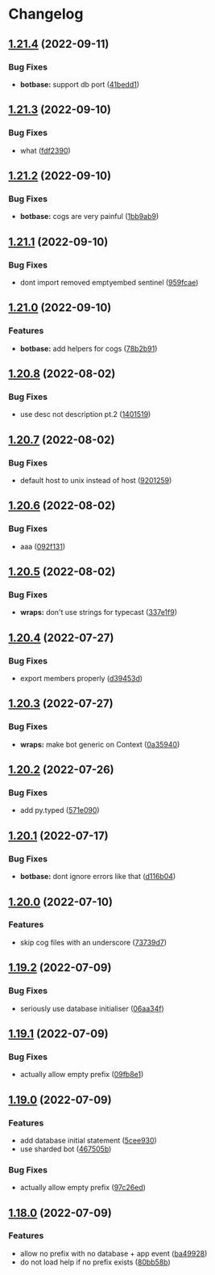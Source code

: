 # Changelog

## [1.21.4](https://github.com/ooliver1/botbase/compare/v1.21.3...v1.21.4) (2022-09-11)


### Bug Fixes

* **botbase:** support db port ([41bedd1](https://github.com/ooliver1/botbase/commit/41bedd1d2a65ed113065139a6ed6126e7841ca16))

## [1.21.3](https://github.com/ooliver1/botbase/compare/v1.21.2...v1.21.3) (2022-09-10)


### Bug Fixes

* what ([fdf2390](https://github.com/ooliver1/botbase/commit/fdf2390c94b0cb158eec2fb3e6b71c4c9cb75cbb))

## [1.21.2](https://github.com/ooliver1/botbase/compare/v1.21.1...v1.21.2) (2022-09-10)


### Bug Fixes

* **botbase:** cogs are very painful ([1bb9ab9](https://github.com/ooliver1/botbase/commit/1bb9ab918d0d941a15ae85d892ab673e38110b46))

## [1.21.1](https://github.com/ooliver1/botbase/compare/v1.21.0...v1.21.1) (2022-09-10)


### Bug Fixes

* dont import removed emptyembed sentinel ([959fcae](https://github.com/ooliver1/botbase/commit/959fcae2cb99c2cc180726a79f42d09737d9abde))

## [1.21.0](https://github.com/ooliver1/botbase/compare/v1.20.8...v1.21.0) (2022-09-10)


### Features

* **botbase:** add helpers for cogs ([78b2b91](https://github.com/ooliver1/botbase/commit/78b2b91bd3181f4d3ba8a57df262c2806482afcc))

## [1.20.8](https://github.com/ooliver1/botbase/compare/v1.20.7...v1.20.8) (2022-08-02)


### Bug Fixes

* use desc not description pt.2 ([1401519](https://github.com/ooliver1/botbase/commit/1401519b3c38567383b639b0399c4489844ba1aa))

## [1.20.7](https://github.com/ooliver1/botbase/compare/v1.20.6...v1.20.7) (2022-08-02)


### Bug Fixes

* default host to unix instead of host ([9201259](https://github.com/ooliver1/botbase/commit/9201259e7eaa3a44450aef2fb3984d93e7d78c2e))

## [1.20.6](https://github.com/ooliver1/botbase/compare/v1.20.5...v1.20.6) (2022-08-02)


### Bug Fixes

* aaa ([092f131](https://github.com/ooliver1/botbase/commit/092f1315f21636f800d1a46bd0526c1c48fdd83c))

## [1.20.5](https://github.com/ooliver1/botbase/compare/v1.20.4...v1.20.5) (2022-08-02)


### Bug Fixes

* **wraps:** don't use strings for typecast ([337e1f9](https://github.com/ooliver1/botbase/commit/337e1f922fef7aa48a8d6a48bca99e9ff38882e7))

## [1.20.4](https://github.com/ooliver1/botbase/compare/v1.20.3...v1.20.4) (2022-07-27)


### Bug Fixes

* export members properly ([d39453d](https://github.com/ooliver1/botbase/commit/d39453dd6ba92e343f19d3d55638d85c12c9049d))

## [1.20.3](https://github.com/ooliver1/botbase/compare/v1.20.2...v1.20.3) (2022-07-27)


### Bug Fixes

* **wraps:** make bot generic on Context ([0a35940](https://github.com/ooliver1/botbase/commit/0a3594026edffc775e553630600ec5ad4c052721))

## [1.20.2](https://github.com/ooliver1/botbase/compare/v1.20.1...v1.20.2) (2022-07-26)


### Bug Fixes

* add py.typed ([571e090](https://github.com/ooliver1/botbase/commit/571e090147c82b4a85b5233caa5d7739bfc15cd1))

## [1.20.1](https://github.com/ooliver1/botbase/compare/v1.20.0...v1.20.1) (2022-07-17)


### Bug Fixes

* **botbase:** dont ignore errors like that ([d116b04](https://github.com/ooliver1/botbase/commit/d116b0450f6eafd992c0b5fad9c09da07285c26e))

## [1.20.0](https://github.com/ooliver1/botbase/compare/v1.19.2...v1.20.0) (2022-07-10)


### Features

* skip cog files with an underscore ([73739d7](https://github.com/ooliver1/botbase/commit/73739d73eaf0c98218505df38c3a874479b7f166))

## [1.19.2](https://github.com/ooliver1/botbase/compare/v1.19.1...v1.19.2) (2022-07-09)


### Bug Fixes

* seriously use database initialiser ([06aa34f](https://github.com/ooliver1/botbase/commit/06aa34fd1dbc3d63e005cc219130957ed8be43a6))

## [1.19.1](https://github.com/ooliver1/botbase/compare/v1.19.0...v1.19.1) (2022-07-09)


### Bug Fixes

* actually allow empty prefix ([09fb8e1](https://github.com/ooliver1/botbase/commit/09fb8e1110f8a485be16e231197ad452b02eeef8))

## [1.19.0](https://github.com/ooliver1/botbase/compare/v1.18.0...v1.19.0) (2022-07-09)


### Features

* add database initial statement ([5cee930](https://github.com/ooliver1/botbase/commit/5cee930c1b96fa15b4fa15ab4fb149b2be8d6bac))
* use sharded bot ([467505b](https://github.com/ooliver1/botbase/commit/467505b3b036a38d0033a505abb1a0f2250cf073))


### Bug Fixes

* actually allow empty prefix ([97c26ed](https://github.com/ooliver1/botbase/commit/97c26edfed2c24d0cc40832e90fd0e9a5adaa7e2))

## [1.18.0](https://github.com/ooliver1/botbase/compare/v1.17.7...v1.18.0) (2022-07-09)


### Features

* allow no prefix with no database + app event ([ba49928](https://github.com/ooliver1/botbase/commit/ba4992860aa1794bfbcc30f6837f68ef14871185))
* do not load help if no prefix exists ([80bb58b](https://github.com/ooliver1/botbase/commit/80bb58be49269066853a6896771042db5ec971f7))

